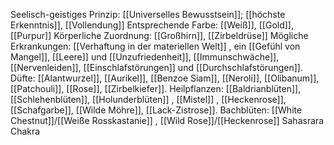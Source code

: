 Seelisch-geistiges Prinzip: [[Universelles Bewusstsein]]; [[höchste Erkenntnis]], [[Vollendung]]
Entsprechende Farbe: [[Weiß]], [[Gold]], [[Purpur]]
Körperliche Zuordnung: [[Großhirn]], [[Zirbeldrüse]]
Mögliche Erkrankungen: [[Verhaftung in der materiellen Welt]] , ein [[Gefühl von Mangel]], [[Leere]] und [[Unzufriedenheit]], [[Immunschwäche]], [[Nervenleiden]], [[Einschlafstörungen]] und [[Durchschlafstörungen]].
Düfte: [[Alantwurzel]], [[Aurikel]], [[Benzoe Siam]], [[Neroli]], [[Olibanum]], [[Patchouli]], [[Rose]], [[Zirbelkiefer]].
Heilpflanzen:  [[Baldrianblüten]], [[Schlehenblüten]], [[Holunderblüten]] , [[Mistel]] , [[Heckenrose]], [[Schafgarbe]], [[Wilde Möhre]], [[Lack-Zistrose]].
Bachblüten: [[White Chestnut]]/[[Weiße Rosskastanie]] , [[Wild Rose]]/[[Heckenrose]]
Sahasrara Chakra